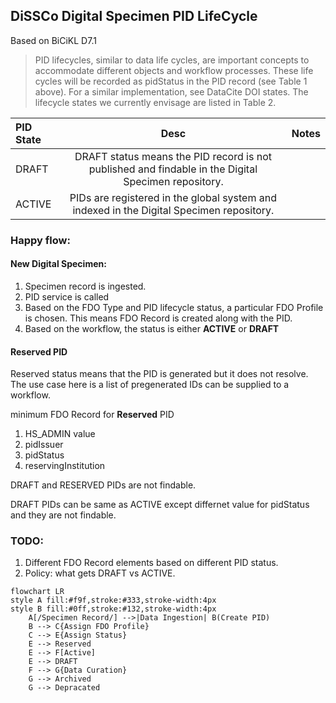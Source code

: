 
## DiSSCo Digital Specimen PID LifeCycle 

Based on BiCiKL D7.1 

>PID lifecycles, similar to data life cycles, are important concepts to accommodate different objects and workflow processes. These life cycles will be recorded as pidStatus in the PID record (see Table 1 above). For a similar implementation, see DataCite DOI states. The lifecycle states we currently envisage are listed in Table 2.


| PID State             | Desc | Notes |
| :---------------- | :------: | ----: |
| DRAFT        |  DRAFT status means the PID record is not published and findable in the Digital Specimen repository.    |  |
| ACTIVE           |   PIDs are registered in the global system and indexed in the Digital Specimen repository.   |  |



### Happy flow: 
#### New Digital Specimen: 
1. Specimen record is ingested. 
2. PID service is called
3. Based on the FDO Type and PID lifecycle status, a particular FDO Profile is chosen. This means FDO Record is created along with the PID. 
4. Based on the workflow, the status is either **ACTIVE** or **DRAFT**

#### Reserved PID 
Reserved status means that the PID is generated but it does not resolve. The use case here is a list of pregenerated IDs can be supplied to a workflow. 

minimum FDO Record for **Reserved** PID 
1. HS_ADMIN value 
2. pidIssuer 
3. pidStatus
4. reservingInstitution

DRAFT and RESERVED PIDs are not findable. 

DRAFT PIDs can be same as ACTIVE except differnet value for pidStatus and they are not findable. 

### TODO: 
1. Different FDO Record elements based on different PID status. 
2. Policy: what gets DRAFT vs ACTIVE. 



```mermaid
flowchart LR
style A fill:#f9f,stroke:#333,stroke-width:4px
style B fill:#0ff,stroke:#132,stroke-width:4px
    A[/Specimen Record/] -->|Data Ingestion| B(Create PID)
    B --> C{Assign FDO Profile}
    C --> E{Assign Status}
    E --> Reserved
    E --> F[Active]
    E --> DRAFT
    F --> G{Data Curation}
    G --> Archived
    G --> Depracated
```
